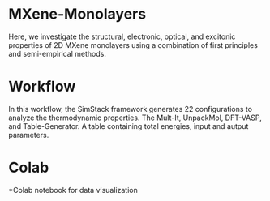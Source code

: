 # MXene-Monolayers
Here, we investigate the structural, electronic, optical, and excitonic properties of 2D MXene monolayers using a combination of first principles and semi-empirical methods.

# Workflow
In this workflow, the SimStack framework generates 22 configurations to analyze the thermodynamic properties. The Mult-It, UnpackMol, DFT-VASP, and Table-Generator. A table containing total energies, input and autput parameters.

# Colab
*Colab notebook for data visualization 
